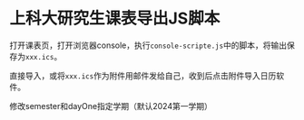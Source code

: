 # 上科大研究生课表导出JS脚本

打开课表页，打开浏览器console，执行`console-scripte.js`中的脚本，将输出保存为`xxx.ics`。

直接导入，或将`xxx.ics`作为附件用邮件发给自己，收到后点击附件导入日历软件。

修改semester和dayOne指定学期（默认2024第一学期）
